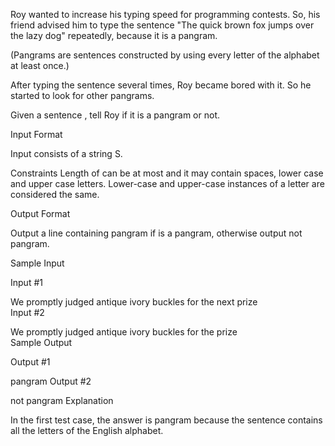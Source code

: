 Roy wanted to increase his typing speed for programming contests. So, his friend advised him to type the sentence 
"The quick brown fox jumps over the lazy dog" repeatedly, because it is a pangram. 

(Pangrams are sentences constructed by using every letter of the alphabet at least once.)

After typing the sentence several times, Roy became bored with it. So he started to look for other pangrams.

Given a sentence , tell Roy if it is a pangram or not.

Input Format

Input consists of a string S.

Constraints 
Length of  can be at most   and it may contain spaces, lower case and upper case letters. Lower-case and upper-case instances of a letter are considered the same.

Output Format

Output a line containing pangram if  is a pangram, otherwise output not pangram.

Sample Input

Input #1

We promptly judged antique ivory buckles for the next prize    
Input #2

We promptly judged antique ivory buckles for the prize    
Sample Output

Output #1

pangram
Output #2

not pangram
Explanation

In the first test case, the answer is pangram because the sentence contains all the letters of the English alphabet.
